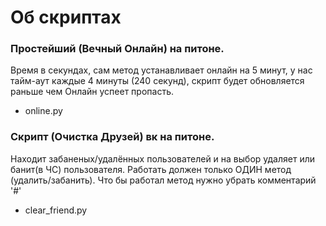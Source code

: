 # Об скриптах
### Простейший (Вечный Онлайн) на питоне.
 Время в секундах, сам метод устанавливает онлайн на 5 минут, у нас тайм-аут каждые 4 минуты (240 секунд), скрипт будет обновляется раньше чем Онлайн успеет пропасть.
+ online.py
### Скрипт (Очистка Друзей) вк на питоне.
Находит забаненых/удалённых пользователей и на выбор удаляет или банит(в ЧС) пользователя. Работать должен только ОДИН метод (удалить/забанить). Что бы работал метод нужно убрать комментарий '#'
+ clear_friend.py
